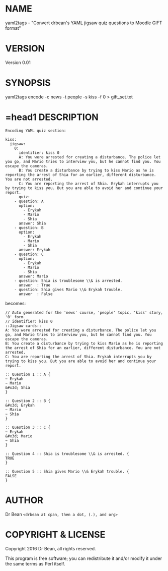 # NAME

yaml2tags - "Convert drbean's YAML jigsaw quiz questions to Moodle GIFT format" 

# VERSION

Version 0.01

# SYNOPSIS

yaml2tags encode -c news -t people -s kiss -f 0 > gift\_set.txt
# =head1 DESCRIPTION

	Encoding YAML quiz section:

	kiss:
	  jigsaw:
	    0:
	      identifier: kiss 0
	      A: You were arrested for creating a disturbance. The police let you go, and Mario tries to interview you, but he cannot find you. You escape the cameras.
	      B: You create a disturbance by trying to kiss Mario as he is reporting the arrest of Shia for an earlier, different disturbance. You are not arrested.
	      C: You are reporting the arrest of Shia. Erykah interrupts you by trying to kiss you. But you are able to avoid her and continue your report.
	      quiz:
		- question: A
		  option:
		    - Erykah
		    - Mario
		    - Shia
		  answer: Shia
		- question: B
		  option:
		    - Erykah
		    - Mario
		    - Shia
		  answer: Erykah
		- question: C
		  option:
		    - Erykah
		    - Mario
		    - Shia
		  answer: Mario
		- question: Shia is troublesome \\& is arrested.
		  answer  : True
		- question: Shia gives Mario \\& Erykah trouble.
		  answer  : False

becomes:

	// Auto generated for the 'news' course, 'people' topic, 'kiss' story, '0' form
	// identifier: kiss 0
	::Jigsaw cards::
	A: You were arrested for creating a disturbance. The police let you go, and Mario tries to interview you, but he cannot find you. You escape the cameras.
	B: You create a disturbance by trying to kiss Mario as he is reporting the arrest of Shia for an earlier, different disturbance. You are not arrested.
	C: You are reporting the arrest of Shia. Erykah interrupts you by trying to kiss you. But you are able to avoid her and continue your report.

	:: Question 1 :: A {
	~ Erykah
	~ Mario
	&#x3d; Shia
	}

	:: Question 2 :: B {
	&#x3d; Erykah
	~ Mario
	~ Shia
	}

	:: Question 3 :: C {
	~ Erykah
	&#x3d; Mario
	~ Shia
	}

	:: Question 4 :: Shia is troublesome \\& is arrested. {
	TRUE
	}

	:: Question 5 :: Shia gives Mario \\& Erykah trouble. {
	FALSE
	}

# AUTHOR

Dr Bean `<drbean at cpan, then a dot, (.), and org>`

# COPYRIGHT & LICENSE

Copyright 2016 Dr Bean, all rights reserved.

This program is free software; you can redistribute it and/or modify it
under the same terms as Perl itself.
